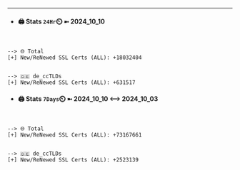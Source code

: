 

---
- #### 🖨️ **Stats** `24Hr`⏲️ ➼ 2024_10_10
```console


--> 🌐 Total
[+] New/ReNewed SSL Certs (ALL): +18032404


--> 🇩🇪 de_ccTLDs
[+] New/ReNewed SSL Certs (ALL): +631517

```

- #### 🖨️ **Stats** `7Days`⏲️ ➼ 2024_10_10 <--> 2024_10_03
```console


--> 🌐 Total
[+] New/ReNewed SSL Certs (ALL): +73167661


--> 🇩🇪 de_ccTLDs
[+] New/ReNewed SSL Certs (ALL): +2523139

```

